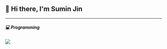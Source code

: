 ## 👋 Hi there, I'm Sumin Jin

___
##### 💻 Programming
<img src="https://img.shields.io/badge/-Python-3776AB?style=flat-square&logo=Pytoh&logoColor=black"/>



<!--
**nineil91/nineil91** is a ✨ _special_ ✨ repository because its `README.md` (this file) appears on your GitHub profile.

Here are some ideas to get you started:

- 🔭 I’m currently working on ...
- 🌱 I’m currently learning ...
- 👯 I’m looking to collaborate on ...
- 🤔 I’m looking for help with ...
- 💬 Ask me about ...
- 📫 How to reach me: ...
- 😄 Pronouns: ...
- ⚡ Fun fact: ...
-->
